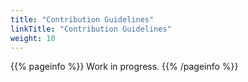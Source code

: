 ```yaml
---
title: "Contribution Guidelines"
linkTitle: "Contribution Guidelines"
weight: 10
---
```


{{% pageinfo %}}
Work in progress.
{{% /pageinfo %}}
